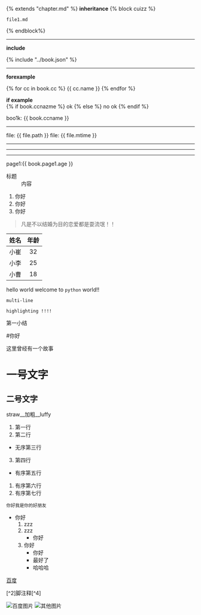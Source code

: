 {% extends "chapter.md" %}
**inheritance**
{% block cuizz %}

    file1.md

{% endblock%}

***
**include**

{% include "../book.json" %}

***

**forexample**

{% for cc in book.cc %}
    {{ cc.name }}
{% endfor %}

**if example** <br>
{% if book.ccnazme %}
    ok
{% else %}
    no ok
{% endif %}

boo1k: {{ book.ccname }}
***

file: {{ file.path }}
file: {{ file.mtime }}

---
***
___
page1:{{ book.page1.age }}


<dl>
<dt>标题</dt>
<dd>内容</dd>
</dl>

<ol>
<li>你好</li>
<li>你好</li>
<li>你好</li>
</ol>

>凡是不以结婚为目的恋爱都是耍流氓！！   

|姓名|年龄|
|----|:----:|
|小崔|32|
|小李|25|
|小曹|18|


hello world welcome to `python` world!!

```
multi-line

highlighting !!!!

```




第一小结

#你好

这里曾经有一个故事

一号文字
==
二号文字
--

straw__加粗__luffy

1. 第一行
2. 第二行
  * 无序第三行
3. 第四行
  *  有序第五行
  1. 有序第六行
  1. 有序第七行



    你好我是你的好朋友


* 你好
    1. zzz
    2. zzz
        * 你好
    1. 你好
        * 你好
        - 最好了
        + 哈哈哈
            

[百度](http://www.baidu.com)


[^2]脚注释[^4]
 
 
 
![百度图片](https://mail.aliyun.com/static/2705906/images/logo.png "其实是阿里")
![其他图片][logo]

[zzzz]:http://www.baidu.com

[logo]:http://img1.cache.netease.com/stock/2015/9/22/2015092209455604808.jpg

